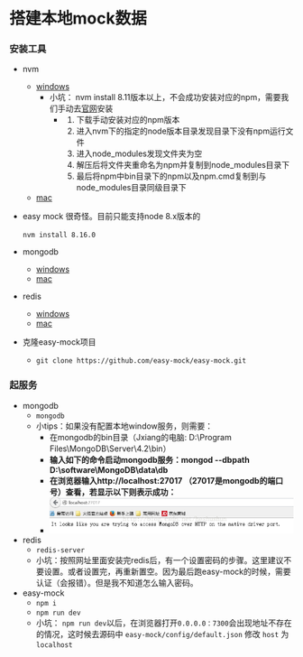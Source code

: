 # 搭建本地mock数据

### 安装工具

- nvm

  - [windows](<https://blog.csdn.net/qq_32682137/article/details/82684898>)
    - 小坑： nvm install 8.11版本以上，不会成功安装对应的npm，需要我们手动去[官网](https://npm.taobao.org/mirrors/npm/)安装
      - 1. 下载手动安装对应的npm版本
        2. 进入nvm下的指定的node版本目录发现目录下没有npm运行文件
        3. 进入node_modules发现文件夹为空
        4. 解压后将文件夹重命名为npm并复制到node_modules目录下
        5. 最后将npm中bin目录下的npm以及npm.cmd复制到与node_modules目录同级目录下
  - [mac](<https://www.jianshu.com/p/622ad36ee020>)

- easy mock 很奇怪。目前只能支持node 8.x版本的

  `nvm install 8.16.0`

- mongodb

  - [windows](<https://blog.csdn.net/heshushun/article/details/77776706>)
  - [mac](<https://www.jianshu.com/p/bb7c19c5fc47>)

- redis

  - [windows](<https://www.cnblogs.com/smilepup-hhr/p/11483915.html>)
  - [mac](<https://www.jianshu.com/p/bb7c19c5fc47>)

- 克隆easy-mock项目

  - `git clone https://github.com/easy-mock/easy-mock.git`



### 起服务

- mongodb
  - `mongodb`
  - 小tips：如果没有配置本地window服务，则需要：
    - 在mongodb的bin目录（Jxiang的电脑: D:\Program Files\MongoDB\Server\4.2\bin）
    - **输入如下的命令启动mongodb服务：mongod --dbpath D:\software\MongoDB\data\db**
    - **在浏览器输入http://localhost:27017 （27017是mongodb的端口号）查看，若显示以下则表示成功：**
    - ![mongodb起服务成功](https://github.com/Jxiang-jc/daily_practise/blob/7fa4571775c5ec12c029ea1232624c26e0412a00/21.%E6%90%AD%E5%BB%BA%E6%9C%AC%E5%9C%B0mock/image/mongodb.png?raw=true)
- redis
  - `redis-server`
  - 小坑：按照网址里面安装完redis后，有一个设置密码的步骤。这里建议不要设置。或者设置完，再重新置空。因为最后跑easy-mock的时候，需要认证（会报错）。但是我不知道怎么输入密码。
- easy-mock
  - `npm i`
  - `npm run dev`
  - 小坑： `npm run dev`以后，在浏览器打开`0.0.0.0：7300`会出现地址不存在的情况，这时候去源码中 `easy-mock/config/default.json` 修改 `host` 为 `localhost`
